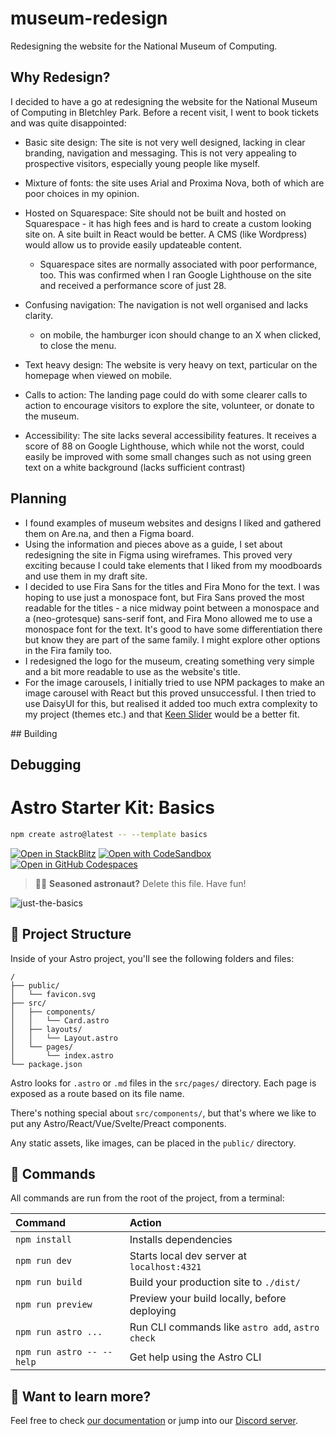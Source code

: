 # museum-redesign

Redesigning the website for the National Museum of Computing.

## Why Redesign?

I decided to have a go at redesigning the website for the National Museum of Computing in Bletchley Park. Before a recent visit, I went to book tickets and was quite disappointed:

- Basic site design: The site is not very well designed, lacking in clear branding, navigation and messaging. This is not very appealing to prospective visitors, especially young people like myself.
- Mixture of fonts: the site uses Arial and Proxima Nova, both of which are poor choices in my opinion.
- Hosted on Squarespace: Site should not be built and hosted on Squarespace - it has high fees and is hard to create a custom looking site on. A site built in React would be better. A CMS (like Wordpress) would allow us to provide easily updateable content.
  - Squarespace sites are normally associated with poor performance, too. This was confirmed when I ran Google Lighthouse on the site and received a performance score of just 28.
- Confusing navigation: The navigation is not well organised and lacks clarity.

  - on mobile, the hamburger icon should change to an X when clicked, to close the menu.

- Text heavy design: The website is very heavy on text, particular on the homepage when viewed on mobile.
- Calls to action: The landing page could do with some clearer calls to action to encourage visitors to explore the site, volunteer, or donate to the museum.
- Accessibility: The site lacks several accessibility features. It receives a score of 88 on Google Lighthouse, which while not the worst, could easily be improved with some small changes such as not using green text on a white background (lacks sufficient contrast)

## Planning

- I found examples of museum websites and designs I liked and gathered them on Are.na, and then a Figma board.
- Using the information and pieces above as a guide, I set about redesigning the site in Figma using wireframes. This proved very exciting because I could take elements that I liked from my moodboards and use them in my draft site.
- I decided to use Fira Sans for the titles and Fira Mono for the text. I was hoping to use just a monospace font, but Fira Sans proved the most readable for the titles - a nice midway point between a monospace and a (neo-grotesque) sans-serif font, and Fira Mono allowed me to use a monospace font for the text. It's good to have some differentiation there but know they are part of the same family. I might explore other options in the Fira family too.
- I redesigned the logo for the museum, creating something very simple and a bit more readable to use as the website's title.
- For the image carousels, I initially tried to use NPM packages to make an image carousel with React but this proved unsuccessful. I then tried to use DaisyUI for this, but realised it added too much extra complexity to my project (themes etc.) and that [Keen Slider](https://keen-slider.io) would be a better fit.

## Building

## Debugging

# Astro Starter Kit: Basics

```sh
npm create astro@latest -- --template basics
```

[![Open in StackBlitz](https://developer.stackblitz.com/img/open_in_stackblitz.svg)](https://stackblitz.com/github/withastro/astro/tree/latest/examples/basics)
[![Open with CodeSandbox](https://assets.codesandbox.io/github/button-edit-lime.svg)](https://codesandbox.io/p/sandbox/github/withastro/astro/tree/latest/examples/basics)
[![Open in GitHub Codespaces](https://github.com/codespaces/badge.svg)](https://codespaces.new/withastro/astro?devcontainer_path=.devcontainer/basics/devcontainer.json)

> 🧑‍🚀 **Seasoned astronaut?** Delete this file. Have fun!

![just-the-basics](https://github.com/withastro/astro/assets/2244813/a0a5533c-a856-4198-8470-2d67b1d7c554)

## 🚀 Project Structure

Inside of your Astro project, you'll see the following folders and files:

```text
/
├── public/
│   └── favicon.svg
├── src/
│   ├── components/
│   │   └── Card.astro
│   ├── layouts/
│   │   └── Layout.astro
│   └── pages/
│       └── index.astro
└── package.json
```

Astro looks for `.astro` or `.md` files in the `src/pages/` directory. Each page is exposed as a route based on its file name.

There's nothing special about `src/components/`, but that's where we like to put any Astro/React/Vue/Svelte/Preact components.

Any static assets, like images, can be placed in the `public/` directory.

## 🧞 Commands

All commands are run from the root of the project, from a terminal:

| Command                   | Action                                           |
| :------------------------ | :----------------------------------------------- |
| `npm install`             | Installs dependencies                            |
| `npm run dev`             | Starts local dev server at `localhost:4321`      |
| `npm run build`           | Build your production site to `./dist/`          |
| `npm run preview`         | Preview your build locally, before deploying     |
| `npm run astro ...`       | Run CLI commands like `astro add`, `astro check` |
| `npm run astro -- --help` | Get help using the Astro CLI                     |

## 👀 Want to learn more?

Feel free to check [our documentation](https://docs.astro.build) or jump into our [Discord server](https://astro.build/chat).
